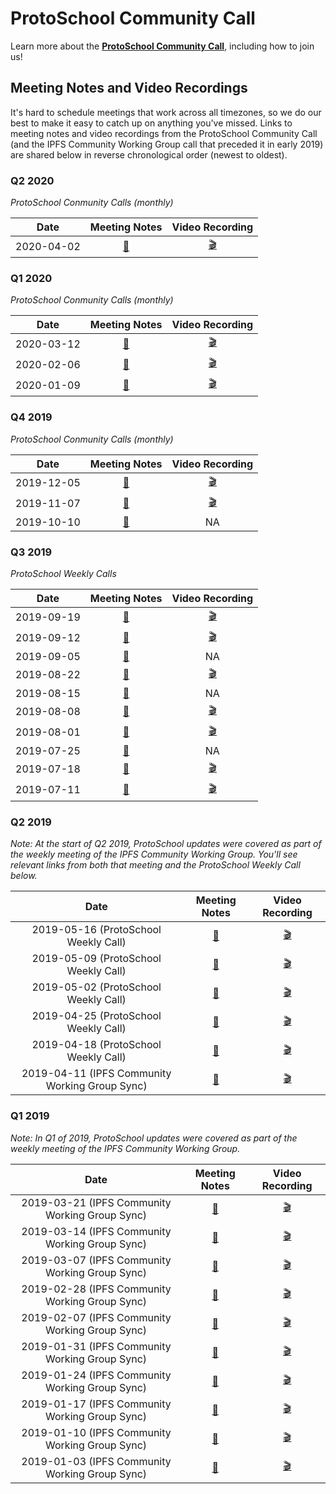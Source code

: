 # ProtoSchool Community Call

Learn more about the [**ProtoSchool Community Call**](https://github.com/ProtoSchool/organizing/issues/47), including how to join us!

## Meeting Notes and Video Recordings
It's hard to schedule meetings that work across all timezones, so we do our best to make it easy to catch up on anything you've missed. Links to meeting notes and video recordings from the ProtoSchool Community Call (and the IPFS Community Working Group call that preceded it in early 2019) are shared below in reverse chronological order (newest to oldest).

### Q2 2020
_ProtoSchool Conmunity Calls (monthly)_

| Date | Meeting Notes | Video Recording |
| :---: |  :---:  |  :---: |
| 2020-04-02 | [📝](./2020/2020-04-02.md)  | [🎬](https://youtu.be/zaV_GVnVSNQ)   |

### Q1 2020
_ProtoSchool Conmunity Calls (monthly)_

| Date | Meeting Notes | Video Recording |
| :---: |  :---:  |  :---: |
| 2020-03-12 | [📝](./2020/2020-03-12.md)  | [🎬](https://youtu.be/BjI90yHPZkM)   |
| 2020-02-06 | [📝](./2020/2020-02-06.md)  | [🎬](https://youtu.be/C4bwh1p5STI)   |
| 2020-01-09 | [📝](./2020/2020-01-09.md)  | [🎬](https://youtu.be/aUPEQjWVhSU)   |

### Q4 2019
_ProtoSchool Conmunity Calls (monthly)_

| Date | Meeting Notes | Video Recording |
| :---: |  :---:  |  :---: |
| 2019-12-05 | [📝](./2019/2019-12-05.md)  | [🎬](https://youtu.be/8-HY8mMUISE)   |
| 2019-11-07  | [📝](./2019/2019-11-07.md)  | [🎬](https://youtu.be/foRz7Zcxi7U)   |
| 2019-10-10  | [📝](./2019/2019-10-10.md)  | NA   |


### Q3 2019
_ProtoSchool Weekly Calls_

| Date | Meeting Notes | Video Recording |
| :---: |  :---:  |  :---: |
| 2019-09-19  | [📝](./2019/2019-09-19.md)  | [🎬](https://youtu.be/vR3RP8A_T3E)   |
| 2019-09-12  | [📝](./2019/2019-09-12.md)  | [🎬](https://youtu.be/d9Ry-o_PO4c)   |
| 2019-09-05 | [📝](./2019/2019-09-05.md) | NA  |
| 2019-08-22 | [📝](./2019/2019-08-22.md) |  [🎬](https://youtu.be/Y-LVh7Qh9R4)   |
| 2019-08-15 | [📝](./2019/2019-08-15.md) | NA  |
| 2019-08-08 | [📝](./2019/2019-08-08.md) |  [🎬](https://youtu.be/HdZklciwzK4)   |
| 2019-08-01 | [📝](./2019/2019-08-01.md) |  [🎬](https://youtu.be/Bj1ZEa2dx9w)   |
| 2019-07-25 | [📝](./2019/2019-07-25.md) |  NA   |
| 2019-07-18 | [📝](./2019/2019-07-18.md) |  [🎬](https://youtu.be/RYT678Jan_A)   |
| 2019-07-11 | [📝](./2019/2019-07-11.md) |  [🎬](https://youtu.be/GdCQ9RcWHUA)    |

### Q2 2019
_Note: At the start of Q2 2019, ProtoSchool updates were covered as part of the weekly meeting of the IPFS Community Working Group. You'll see relevant links from both that meeting and the ProtoSchool Weekly Call below._

| Date | Meeting Notes | Video Recording |
| :---: |  :---:  |  :---: |
|  2019-05-16 (ProtoSchool Weekly Call) | [📝](./2019/2019-05-16.md) |  [🎬](https://youtu.be/gJpz7Ydvikw)    |
|  2019-05-09 (ProtoSchool Weekly Call) | [📝](./2019/2019-05-09.md) |  [🎬](https://youtu.be/MZUY0-hpPpM)    |
|  2019-05-02 (ProtoSchool Weekly Call) | [📝](./2019/2019-05-02.md) |  [🎬](https://youtu.be/pthDyeCHDuc)    |
|  2019-04-25 (ProtoSchool Weekly Call) | [📝](./2019/2019-04-25.md) |  [🎬](https://youtu.be/NAlrkYaEoyc)    |
|  2019-04-18 (ProtoSchool Weekly Call) | [📝](./2019/2019-04-18.md) |  [🎬](https://youtu.be/NAlrkYaEoyc)    |
|  2019-04-11 (IPFS Community Working Group Sync)| [📝](https://github.com/ipfs/team-mgmt/blob/master/meeting-notes/2019/Q2/2019-04-11--ipfs-community-wg-weekly.md)     |  [🎬](https://youtu.be/rwPG5nd2g4I)    |


### Q1 2019

_Note: In Q1 of 2019, ProtoSchool updates were covered as part of the weekly meeting of the IPFS Community Working Group._

| Date | Meeting Notes | Video Recording |
| :---: |  :---:  |  :---: |
|  2019-03-21 (IPFS Community Working Group Sync) | [📝](https://github.com/ipfs/team-mgmt/blob/master/meeting-notes/2019/Q1/2019-03-21--ipfs-community-wg-weekly.md)     |  [🎬](https://youtu.be/mGClQ2vPMu0)    |
|  2019-03-14 (IPFS Community Working Group Sync) | [📝](https://github.com/ipfs/team-mgmt/blob/master/meeting-notes/2019/Q1/2019-03-14--ipfs-community-wg-weekly.md)     |  [🎬](https://youtu.be/LtoCWn6IHZQ)    |
|  2019-03-07 (IPFS Community Working Group Sync) | [📝](https://github.com/ipfs/team-mgmt/blob/master/meeting-notes/2019/Q1/2019-03-07--ipfs-community-wg-weekly.md)     |  [🎬](https://youtu.be/yEuXD2iBDTo)    |
|  2019-02-28 (IPFS Community Working Group Sync) | [📝](https://github.com/ipfs/team-mgmt/blob/master/meeting-notes/2019/Q1/2019-02-28--ipfs-community-wg-weekly.md)     |  [🎬](https://youtu.be/3HWxPWDr4QA)    |
|  2019-02-07 (IPFS Community Working Group Sync) | [📝](https://github.com/ipfs/team-mgmt/blob/master/meeting-notes/2019/Q1/2019-02-07--ipfs-community-wg-weekly.md)     |  [🎬](https://youtu.be/BKkTCqMh1vQ)    |
|  2019-01-31 (IPFS Community Working Group Sync) | [📝](https://github.com/ipfs/team-mgmt/blob/master/meeting-notes/2019/Q1/2019-01-31--ipfs-community-wg-weekly.md)     |  [🎬](https://www.youtube.com/watch?v=R8wIN9GWwOs)    |
|  2019-01-24 (IPFS Community Working Group Sync) | [📝](https://github.com/ipfs/team-mgmt/blob/master/meeting-notes/2019/Q1/2019-01-24--ipfs-community-wg-weekly.md)     |  [🎬](https://www.youtube.com/watch?v=SUEySblFvjE)    |
|  2019-01-17 (IPFS Community Working Group Sync) | [📝](https://github.com/ipfs/team-mgmt/blob/master/meeting-notes/2019/Q1/2019-01-17--ipfs-community-wg-weekly.md)     |  [🎬](https://youtu.be/_FgohcFTa2A)    |
|  2019-01-10 (IPFS Community Working Group Sync) | [📝](https://github.com/ipfs/team-mgmt/blob/master/meeting-notes/2019/Q1/2019-01-10--ipfs-community-wg-weekly.md)   |  [🎬](https://youtu.be/MWOhli94vGg)   |
|  2019-01-03 (IPFS Community Working Group Sync) | [📝](https://github.com/ipfs/team-mgmt/blob/master/meeting-notes/2019/Q1/2019-01-03--ipfs-community-wg-weekly.md)   |  [🎬](https://youtu.be/RKl0oUTCEWI)   |
